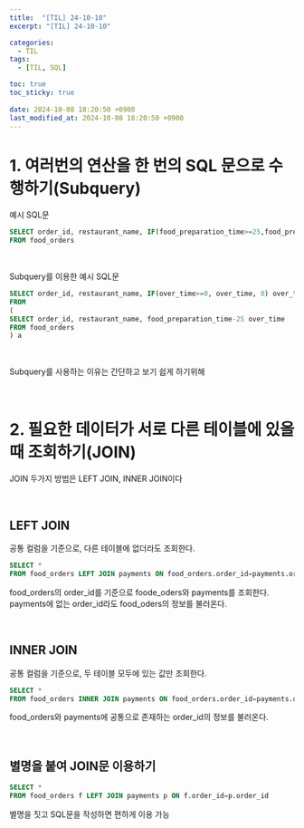 ```yaml
---
title:  "[TIL] 24-10-10"
excerpt: "[TIL] 24-10-10"

categories:
  - TIL
tags:
  - [TIL, SQL]

toc: true
toc_sticky: true
 
date: 2024-10-08 18:20:50 +0900
last_modified_at: 2024-10-08 18:20:50 +0900
---
```


# 1. 여러번의 연산을 한 번의 SQL 문으로 수행하기(Subquery)

예시 SQL문

```sql
SELECT order_id, restaurant_name, IF(food_preparation_time>=25,food_preparation_time-25,0) over_time
FROM food_orders
```

<br>

Subquery를 이용한 예시 SQL문

```sql
SELECT order_id, restaurant_name, IF(over_time>=0, over_time, 0) over_time
FROM 
(
SELECT order_id, restaurant_name, food_preparation_time-25 over_time
FROM food_orders
) a
```

<br>

Subquery를 사용하는 이유는 간단하고 보기 쉽게 하기위해

<br>

# 2. 필요한 데이터가 서로 다른 테이블에 있을때 조회하기(JOIN)

JOIN 두가지 방법은 LEFT JOIN, INNER JOIN이다

<br>

## LEFT JOIN

공통 컬럼을 기준으로, 다른 테이블에 없더라도 조회한다.

```sql
SELECT *
FROM food_orders LEFT JOIN payments ON food_orders.order_id=payments.order_id
```

food_orders의 order_id를 기준으로 foode_oders와 payments를 조회한다.  
payments에 없는 order_id라도 food_oders의 정보를 불러온다.

<br>

## INNER JOIN

공통 컬럼을 기준으로, 두 테이블 모두에 있는 값만 조회한다.

```sql
SELECT *
FROM food_orders INNER JOIN payments ON food_orders.order_id=payments.order_id
```

food_orders와 payments에 공통으로 존재하는 order_id의 정보를 불러온다.

<br>

## 별명을 붙여 JOIN문 이용하기

```sql
SELECT *
FROM food_orders f LEFT JOIN payments p ON f.order_id=p.order_id
```

별명을 짓고 SQL문을 작성하면 편하게 이용 가능
